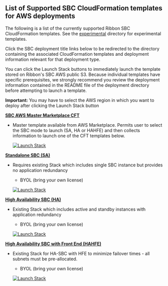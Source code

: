 ## List of Supported SBC CloudFormation templates for AWS deployments

The following is a list of the currently supported Ribbon SBC CloudFormation templates. See the [experimental](https://github.com/RibbonCommunications/sbc_aws_cloudformation/tree/master/experimental) directory for experimental templates. 

Click the SBC deployment title links below to be redirected to the directory containing the associated CloudFormation templates and deployment information relevant for that deployment type. 

You can click the Launch Stack buttons to immediately launch the template stored on Ribbon's SBC AWS public S3. Because individual templates have specific prerequisites, we strongly recommend you review the deployment information contained in the README file of the deployment directory before attempting to launch a template.

**Important:** You may have to select the AWS region in which you want to deploy after clicking the Launch Stack button 

[**SBC AWS Master Marketplace CFT**](https://github.com/RibbonCommunications/sbc_aws_cloudformation/tree/master/supported/marketplace/existing-stack/byol)
- Master template available from AWS Marketplace. Permits user to select the SBC mode to launch (SA, HA or HAHFE) and then collects information to launch one of the CFT templates below. 

    [![Launch Stack](https://cdn.rawgit.com/buildkite/cloudformation-launch-stack-button-svg/master/launch-stack.svg)](https://console.aws.amazon.com/cloudformation/home#/stacks/new?stackName=buildkite&templateURL=https://s3.amazonaws.com/rbbn-sbc-cft/marketplace_cft_1.1)

[**Standalone SBC (SA)**](https://github.com/RibbonCommunications/sbc_aws_cloudformation/tree/master/supported/standalone/existing-stack/byol)
- Requires existing Stack which includes single SBC instance but provides no application redundancy 
   -	BYOL (bring your own license)
     
     [![Launch Stack](https://cdn.rawgit.com/buildkite/cloudformation-launch-stack-button-svg/master/launch-stack.svg)](https://console.aws.amazon.com/cloudformation/home#/stacks/new?stackName=buildkite&templateURL=https://s3.amazonaws.com/rbbn-sbc-cft/SA.template)
 
[**High Availability SBC (HA)**](https://github.com/RibbonCommunications/sbc_aws_cloudformation/tree/master/supported/highavailability/existing-stack/byol)
- Existing Stack which includes active and standby instances with application redundancy 
   - BYOL (bring your own license)
   
   [![Launch Stack](https://cdn.rawgit.com/buildkite/cloudformation-launch-stack-button-svg/master/launch-stack.svg)](https://console.aws.amazon.com/cloudformation/home#/stacks/new?stackName=buildkite&templateURL=https://s3.amazonaws.com/rbbn-sbc-cft/HA.template)
 
[**High Availability SBC with Front End (HAHFE)**](https://github.com/RibbonCommunications/sbc_aws_cloudformation/tree/master/supported/highavailabilityhfe/existing-stack/byol/HFEmanualSubnet.md)
- Existing Stack for HA-SBC with HFE to minimize failover times - all subnets must be pre-allocated.
   -	BYOL (bring your own license)
   
   [![Launch Stack](https://cdn.rawgit.com/buildkite/cloudformation-launch-stack-button-svg/master/launch-stack.svg)](https://console.aws.amazon.com/cloudformation/home#/stacks/new?stackName=buildkite&templateURL=https://s3.amazonaws.com/rbbn-sbc-cft/HAHFE.template)
   
 
 

